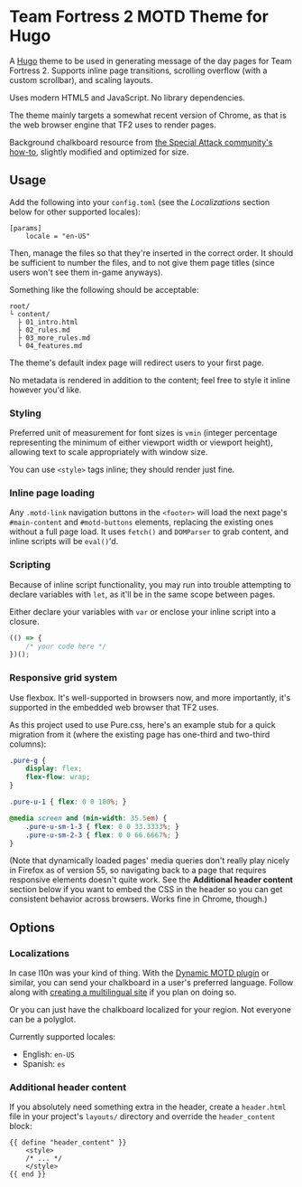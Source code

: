 # Team Fortress 2 MOTD Theme for Hugo

A [Hugo][hugo] theme to be used in generating message of the day pages for Team Fortress 2.
Supports inline page transitions, scrolling overflow (with a custom scrollbar), and scaling
layouts.

Uses modern HTML5 and JavaScript.  No library dependencies.

The theme mainly targets a somewhat recent version of Chrome, as that is the web browser engine
that TF2 uses to render pages.

Background chalkboard resource from [the Special Attack community's how-to][how-to], slightly
modified and optimized for size.

[hugo]: https://gohugo.io/
[how-to]: https://www.specialattack.net/content/how-create-tf2-chalkboard-style-motd-html

## Usage

Add the following into your `config.toml` (see the *Localizations* section below for other
supported locales):

```
[params]
	locale = "en-US"
```

Then, manage the files so that they're inserted in the correct order.
It should be sufficient to number the files, and to not give them page titles (since users
won't see them in-game anyways).

Something like the following should be acceptable:

```
root/
└ content/
  ├ 01_intro.html
  ├ 02_rules.md
  ├ 03_more_rules.md
  └ 04_features.md
```

The theme's default index page will redirect users to your first page.

No metadata is rendered in addition to the content; feel free to style it inline however you'd
like.

### Styling

Preferred unit of measurement for font sizes is `vmin` (integer percentage representing the
minimum of either viewport width or viewport height), allowing text to scale appropriately with
window size.

You can use `<style>` tags inline; they should render just fine.

### Inline page loading

Any `.motd-link` navigation buttons in the `<footer>` will load the next page's `#main-content`
and `#motd-buttons` elements, replacing the existing ones without a full page load.
It uses `fetch()` and `DOMParser` to grab content, and inline scripts will be `eval()`'d.

### Scripting

Because of inline script functionality, you may run into trouble attempting to declare variables
with `let`, as it'll be in the same scope between pages.

Either declare your variables with `var` or enclose your inline script into a closure.

```js
(() => {
	/* your code here */
})();
```

### Responsive grid system

Use flexbox.  It's well-supported in browsers now, and more importantly, it's supported in the
embedded web browser that TF2 uses.

As this project used to use Pure.css, here's an example stub for a quick migration from it
(where the existing page has one-third and two-third columns):

```css
.pure-g {
	display: flex;
	flex-flow: wrap;
}

.pure-u-1 { flex: 0 0 100%; }

@media screen and (min-width: 35.5em) {
	.pure-u-sm-1-3 { flex: 0 0 33.3333%; }
	.pure-u-sm-2-3 { flex: 0 0 66.6667%; }
}
```

(Note that dynamically loaded pages' media queries don't really play nicely in Firefox as of
version 55, so navigating back to a page that requires responsive elements doesn't quite work.
See the **Additional header content** section below if you want to embed the CSS in the header
so you can get consistent behavior across browsers.  Works fine in Chrome, though.)

## Options

### Localizations

In case l10n was your kind of thing.  With the [Dynamic MOTD plugin][pl-motd] or similar, you
can send your chalkboard in a user's preferred language.  Follow along with [creating a
multilingual site][hugo-ml] if you plan on doing so.

Or you can just have the chalkboard localized for your region.  Not everyone can be a polyglot.

Currently supported locales:

* English: `en-US`
* Spanish: `es`

[pl-motd]: https://forums.alliedmods.net/showthread.php?t=147193
[hugo-ml]: https://gohugo.io/tutorials/create-a-multilingual-site/

### Additional header content

If you absolutely need something extra in the header, create a `header.html` file in your
project's `layouts/` directory and override the `header_content` block:

```
{{ define "header_content" }}
	<style>
	/* ... */
	</style>
{{ end }}
```
